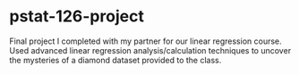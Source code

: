 # pstat-126-project
Final project I completed with my partner for our linear regression course. Used advanced linear regression analysis/calculation techniques to uncover the mysteries of a diamond dataset provided to the class. 
